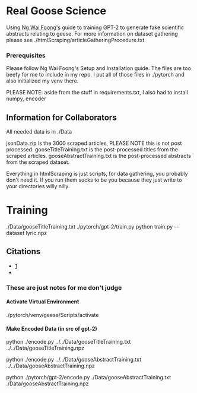 # Real Goose Science

Using [Ng Wai Foong's](https://medium.com/@ngwaifoong92/beginners-guide-to-retrain-gpt-2-117m-to-generate-custom-text-content-8bb5363d8b7f) guide to training GPT-2 to generate fake scientific abstracts relating to geese. For more information on dataset gathering please see ./htmlScraping/articleGatheringProcedure.txt 

### Prerequisites

Please follow Ng Wai Foong's Setup and Installation guide. The files are too beefy for me to include in my repo. I put all of those files in ./pytorch and also initialized my venv there. 

PLEASE NOTE: aside from the stuff in requirements.txt,  I also had to install numpy, encoder 

## Information for Collaborators 

All needed data is in ./Data

jsonData.zip is the 3000 scraped articles, PLEASE NOTE this is not post processed. gooseTitleTraining.txt is the post-processed titles from the scraped articles. gooseAbstractTraining.txt is the post-processed abstracts from the scraped dataset. 

Everything in htmlScraping is just scripts, for data gathering, you probably don't need it. If you run them sucks to be  you because they just write to your directories willy nilly. 

# Training 

./Data/gooseTitleTraining.txt
./pytorch/gpt-2/train.py
python train.py --dataset lyric.npz

## Citations

* [1](https://medium.com/@ngwaifoong92/beginners-guide-to-retrain-gpt-2-117m-to-generate-custom-text-content-8bb5363d8b7f)
* 

### These are just notes for me don't judge 

#### Activate Virtual Environment 

./pytorch/venv/geese/Scripts/activate

#### Make Encoded Data (in src of gpt-2)
python ./encode.py ../../Data/gooseTitleTraining.txt ../../Data/gooseTitleTraining.npz

python ./encode.py ../../Data/gooseAbstractTraining.txt ../../Data/gooseAbstractTraining.npz

python ./pytorch/gpt-2/encode.py ./Data/gooseAbstractTraining.txt ./Data/gooseAbstractTraining.npz